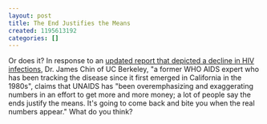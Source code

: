 ```yaml
---
layout: post
title: The End Justifies the Means
created: 1195613192
categories: []
---
```

Or does it? In response to an [updated report that depicted a decline in HIV infections](http://www.latimes.com/news/science/la-sci-aids20nov20,0,4239134.story?page=1&coll=la-home-center), Dr. James Chin of UC Berkeley, "a former WHO AIDS expert who has been tracking the disease since it first emerged in California in the 1980s", claims that UNAIDS has "been overemphasizing and exaggerating numbers in an effort to get more and more money; a lot of people say the ends justify the means. It's going to come back and bite you when the real numbers appear." What do you think?
